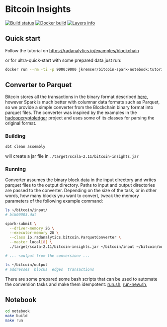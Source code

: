 # Bitcoin Insights
[![Build status](https://travis-ci.org/Jiri-Kremser/bitcoin-insights.svg?branch=master)](https://travis-ci.org/Jiri-Kremser/bitcoin-insights)
[![Docker build](https://img.shields.io/docker/automated/jkremser/bitcoin-notebook.svg)](https://hub.docker.com/r/jkremser/bitcoin-notebook)
[![Layers info](https://images.microbadger.com/badges/image/jkremser/bitcoin-notebook.svg)](https://microbadger.com/images/jkremser/bitcoin-notebook)

## Quick start
Follow the tutorial on https://radanalytics.io/examples/blockchain

or for ultra-quick-start with some prepared data just run:
```bash
docker run --rm -ti -p 9000:9000 jkremser/bitcoin-spark-notebook:tutorial-1.0.0
```

## Converter to Parquet

Bitcoin stores all the transactions in the binary format described [here](https://webbtc.com/api/schema), however Spark is much better with columnar data formats such as Parquet, so we provide a simple converter from the Blockchain binary format into parquet files. The converter was inspired by the examples in the [hadoopcryptoledger](https://github.com/ZuInnoTe/hadoopcryptoledger/wiki/Using-Hive-to-analyze-Bitcoin-Blockchain-data) project and uses some of its classes for parsing the original format.

### Building

```bash
sbt clean assembly
```
will create a jar file in `./target/scala-2.11/bitcoin-insights.jar`

### Running

Converter assumes the binary block data in the input directory and writes parquet files to the output directory. Paths to input and output directories are passed to the converter. Depending on the size of the task, or in other words, how many blocks you want to convert, tweak the memory parameters of the following example command:
```bash
ls ~/bitcoin/input/
# blk00003.dat

spark-submit \
  --driver-memory 2G \
  --executor-memory 2G \
  --class io.radanalytics.bitcoin.ParquetConverter \
  --master local[8] \
  ./target/scala-2.11/bitcoin-insights.jar ~/bitcoin/input ~/bitcoin/output

# ... <output from the conversion> ...

ls ~/bitcoin/output
# addresses  blocks  edges  transactions
```

There are some prepared some bash scripts that can be used to automate the conversion tasks and make them idempotent: [run.sh](parquet-converter/run.sh), [run-new.sh](parquet-converter/run-new.sh),

## Notebook
```bash
cd notebook
make build
make run
```
